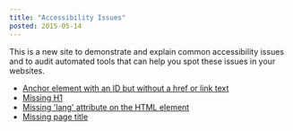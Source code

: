 ```yaml
---
title: "Accessibility Issues"
posted: 2015-05-14
---
```


This is a new site to demonstrate and explain common accessibility issues
and to audit automated tools that can help you spot these issues in your websites.

* [Anchor element with an ID but without a href or link text](/anchor-with-id-no-href-or-text.html)
* [Missing H1](/missing-h1.html)
* [Missing 'lang' attribute on the HTML element](/missing-lang.html)
* [Missing page title](/missing-title.html)